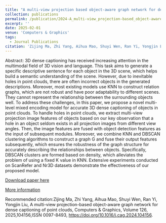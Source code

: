```yaml
---
title: "A multi-view projection based object-aware graph network for dense captioning of point clouds"
collection: publications
permalink: /publication/2024-A_multi-view_projection-based_object-aware_graph_network_for_dense_captioning_of_point_clouds
excerpt: ''
date: 2025-02-01
venue: 'Computers & Graphics'
tags:
  - Journal Publications
citation: 'Zijing Ma, Zhi Yang, Aihua Mao, Shuyi Wen, Ran Yi, Yongjin Liu, A multi-view projection-based object-aware graph network for dense captioning of point clouds, Computers & Graphics, Volume 126, 2025,104156,ISSN 0097-8493, https://doi.org/10.1016/j.cag.2024.104156.'
---
```


Abstract:  3D dense captioning has received increasing attention in the multimodal field of 3D vision and language. This task aims to generate a specific descriptive sentence for each object in the 3D scene, which helps build a semantic understanding of the scene. However, due to inevitable holes in point clouds, there are often incorrect objects in the generated descriptions. Moreover, most existing models use KNN to construct relation graphs, which are not robust and have poor adaptability to different scenes. They cannot represent the relationship between the surrounding objects well. To address these challenges, in this paper, we propose a novel multi-level mixed encoding model for accurate 3D dense captioning of objects in point clouds. To handle holes in point clouds, we extract multi-view projection image features of objects based on our key observation that a hole in an object seldom exists in all projection images from different view angles. Then, the image features are fused with object detection features as the input of subsequent modules. Moreover, we combine KNN and DBSCAN clustering algorithms to construct a graph G and fuse their output features subsequently, which ensures the robustness of the graph structure for accurately describing the relationships between objects. Specifically, DBSCAN clusters are formed based on density, which alleviates the problem of using a fixed K value in KNN. Extensive experiments conducted on ScanRefer and Nr3D datasets demonstrate the effectiveness of our proposed model.



[Download paper here](http://yongjinliu.github.io/files/2024-A_multi-view_projection-based_object-aware_graph_network_for_dense_captioning_of_point_clouds.pdf)


[More information](https://cg.cs.tsinghua.edu.cn/people/~Yongjin/Yongjin.htm)

Recommended citation:Zijing Ma, Zhi Yang, Aihua Mao, Shuyi Wen, Ran Yi, Yongjin Liu, A multi-view projection-based object-aware graph network for dense captioning of point clouds, Computers & Graphics, Volume 126, 2025,104156,ISSN 0097-8493, https://doi.org/10.1016/j.cag.2024.104156.





